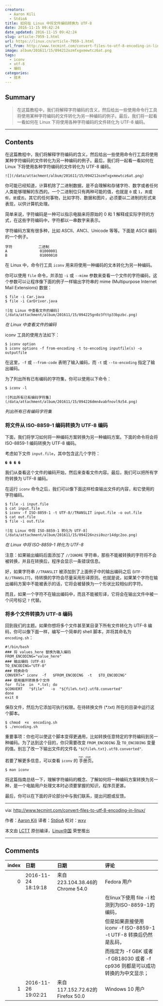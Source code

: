 ```yaml
---
creators:
  - Aaron Kili
  - StdioA
title: 如何在 Linux 中将文件编码转换为 UTF-8
date: 2016-11-15 09:42:24
date_updated: 2016-11-15 09:42:24
slug: article-7959-1.html
url: https://linux.cn/article-7959-1.html
url_from: http://www.tecmint.com/convert-files-to-utf-8-encoding-in-linux/
image: album/201611/15/094212ozmfxgxmewtcz6at.png
tags:
  - iconv
  - utf-8
  - 编码
categories:
  - 技术
---
```


## Summary

> 在这篇教程中，我们将解释字符编码的含义，然后给出一些使用命令行工具将使用某种字符编码的文件转化为另一种编码的例子。最后，我们将一起看一看如何在 Linux 下将使用各种字符编码的文件转化为 UTF-8 编码。

***

<!-- more -->

## Contents

在这篇教程中，我们将解释字符编码的含义，然后给出一些使用命令行工具将使用某种字符编码的文件转化为另一种编码的例子。最后，我们将一起看一看如何在 Linux 下将使用各种字符编码的文件转化为 UTF-8 编码。

`![](/data/attachment/album/201611/15/094212ozmfxgxmewtcz6at.png)`

你可能已经知道，计算机除了二进制数据，是不会理解和存储字符、数字或者任何人类能够理解的东西的。一个二进制位只有两种可能的值，也就是 `0` 或 `1`，`真`或`假`，`是`或`否`。其它的任何事物，比如字符、数据和图片，必须要以二进制的形式来表现，以供计算机处理。

简单来说，字符编码是一种可以指示电脑来将原始的 0 和 1 解释成实际字符的方式，在这些字符编码中，字符都以一串数字来表示。

字符编码方案有很多种，比如 ASCII、ANCI、Unicode 等等。下面是 ASCII 编码的一个例子。

```shell
字符            二进制
A               01000001
B               01000010
```

在 Linux 中，命令行工具 `iconv` 用来将使用一种编码的文本转化为另一种编码。

你可以使用 `file` 命令，并添加 `-i` 或 `--mime` 参数来查看一个文件的字符编码，这个参数可以让程序像下面的例子一样输出字符串的 mime (Multipurpose Internet Mail Extensions) 数据：

```shell
$ file -i Car.java
$ file -i CarDriver.java
```

`![在 Linux 中查看文件的编码](/data/attachment/album/201611/15/094225gn0z3fttp33bpzbc.png)`

*在 Linux 中查看文件的编码*

iconv 工具的使用方法如下：

```shell
$ iconv option
$ iconv options -f from-encoding -t to-encoding inputfile(s) -o outputfile 
```

在这里，`-f` 或 `--from-code` 表明了输入编码，而 `-t` 或 `--to-encoding` 指定了输出编码。

为了列出所有已有编码的字符集，你可以使用以下命令：

```shell
$ iconv -l 
```

`![列出所有已有编码字符集](/data/attachment/album/201611/15/094226dmn4vabfnovl9z54.png)`

*列出所有已有编码字符集*

### 将文件从 ISO-8859-1 编码转换为 UTF-8 编码

下面，我们将学习如何将一种编码方案转换为另一种编码方案。下面的命令将会将 ISO-8859-1 编码转换为 UTF-8 编码。

考虑如下文件 `input.file`，其中包含这几个字符：

```shell
� � � �
```

我们从查看这个文件的编码开始，然后来查看文件内容。最后，我们可以把所有字符转换为 UTF-8 编码。

在运行 `iconv` 命令之后，我们可以像下面这样检查输出文件的内容，和它使用的字符编码。

```shell
$ file -i input.file
$ cat input.file 
$ iconv -f ISO-8859-1 -t UTF-8//TRANSLIT input.file -o out.file
$ cat out.file 
$ file -i out.file 
```

`![在 Linux 中将 ISO-8859-1 转化为 UTF-8](/data/attachment/album/201611/15/094226nzsi0ozr14dgc2oo.png)`

*在 Linux 中将 ISO-8859-1 转化为 UTF-8*

注意：如果输出编码后面添加了 `//IGNORE` 字符串，那些不能被转换的字符将不会被转换，并且在转换后，程序会显示一条错误信息。

好，如果字符串 `//TRANSLIT` 被添加到了上面例子中的输出编码之后 (`UTF-8//TRANSLIT`)，待转换的字符会尽量采用形译原则。也就是说，如果某个字符在输出编码方案中不能被表示的话，它将会被替换为一个形状比较相似的字符。

而且，如果一个字符不在输出编码中，而且不能被形译，它将会在输出文件中被一个问号标记 `?` 代替。

### 将多个文件转换为 UTF-8 编码

回到我们的主题。如果你想将多个文件甚至某目录下所有文件转化为 UTF-8 编码，你可以像下面一样，编写一个简单的 shell 脚本，并将其命名为 `encoding.sh`：

```shell
#!/bin/bash
### 将 values_here 替换为输入编码
FROM_ENCODING="value_here"
### 输出编码 (UTF-8)
TO_ENCODING="UTF-8"
### 转换命令
CONVERT=" iconv  -f   $FROM_ENCODING  -t   $TO_ENCODING"
### 使用循环转换多个文件
for  file  in  *.txt; do
$CONVERT   "$file"   -o  "${file%.txt}.utf8.converted"
done
exit 0
```

保存文件，然后为它添加可执行权限。在待转换文件 (\*.txt) 所在的目录中运行这个脚本。

```shell
$ chmod  +x  encoding.sh
$ ./encoding.sh
```

重要事项：你也可以使这个脚本变得更通用，比如转换任意特定的字符编码到另一种编码。为了达到这个目的，你只需要改变 `FROM_ENCODING` 及 `TO_ENCODING` 变量的值。别忘了改一下输出文件的文件名 `"${file%.txt}.utf8.converted"`.

若要了解更多信息，可以查看 `iconv` 的<ruby> 手册页 <rp>  （ </rp> <rt>  man page </rt> <rp>  ） </rp></ruby>。

```shell
$ man iconv
```

将这篇指南总结一下，理解字符编码的概念、了解如何将一种编码方案转换为另一种，是一个电脑用户处理文本时必须要掌握的知识，程序员更甚。

最后，你可以在下面的评论部分中与我们联系，提出问题或反馈。

---

via: <http://www.tecmint.com/convert-files-to-utf-8-encoding-in-linux/>

作者：[Aaron Kili](http://www.tecmint.com/author/aaronkili/) 译者：[StdioA](https://github.com/StdioA) 校对：[wxy](https://github.com/wxy)

本文由 [LCTT](https://github.com/LCTT/TranslateProject) 原创编译，[Linux中国](https://linux.cn/) 荣誉推出

***

## Comments

|   index | 日期                | 日期                                             | 评论                                                                                                   |
|--------:|:--------------------|:-------------------------------------------------|:-------------------------------------------------------------------------------------------------------|
|       0 | 2016-11-24 18:19:18 | 来自223.104.38.46的 Chrome 54.0|Fedora 用户      | 经测试，windows notepad 保存的中文文件 (默认的ASCII码保存)，<br />             |
|         |                     |                                                  | 在linux下使用 file -i 检测到为ISO-8859-1的编码，<br />                                     |
|         |                     |                                                  | 但是如果直接使用 iconv -f ISO-8859-1 -t UTF-8 转换后仍然是乱码，<br />              |
|         |                     |                                                  | 而指定为 -f GBK 或者 -f GB18030 或者 -f cp936 则都是可以成功转换的为中文显示；                         |
|       1 | 2016-11-26 19:02:21 | 来自117.152.72.62的 Firefox 50.0|Windows 10 用户 | 那是因为这篇文章是外国人写的，他们的windows编码是8859-1                        |
